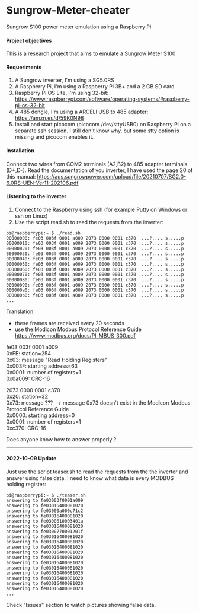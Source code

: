 # Sungrow-Meter-cheater
Sungrow S100 power meter emulation using a Raspberry Pi

#### Project objectives
This is a research project that aims to emulate a Sungrow Meter S100

#### Requeriments
1. A Sungrow inverter, I'm using a SG5.0RS
2. A Raspberry Pi, I'm using a Raspberry Pi 3B+ and a 2 GB SD card
3. Raspberry Pi OS Lite, I'm using 32-bit: https://www.raspberrypi.com/software/operating-systems/#raspberry-pi-os-32-bit
4. A 485 dongle, I'm using a ARCELI USB to 485 adapter: https://amzn.eu/d/59K0N9B
5. Install and start picocom (picocom /dev/sttyUSB0) on Raspberry Pi on a separate ssh session. I still don't know why, but some stty option is missing and picocom enables it.

#### Installation
Connect two wires from COM2 terminals (A2,B2) to 485 adapter terminals (D+,D-). Read the documentation of you inverter, I have used the page 20 of this manual:  https://aus.sungrowpower.com/upload/file/20210707/SG2.0-6.0RS-UEN-Ver11-202106.pdf

#### Listening to the inverter
1. Connect to the Raspberry using ssh (for example Putty on Windows or ssh on Linux) 
2. Use the script read.sh to read the requests from the inverter:
```
pi@raspberrypi:~ $ ./read.sh 
00000000: fe03 003f 0001 a009 2073 0000 0001 c370  ...?.... s.....p
00000010: fe03 003f 0001 a009 2073 0000 0001 c370  ...?.... s.....p
00000020: fe03 003f 0001 a009 2073 0000 0001 c370  ...?.... s.....p
00000030: fe03 003f 0001 a009 2073 0000 0001 c370  ...?.... s.....p
00000040: fe03 003f 0001 a009 2073 0000 0001 c370  ...?.... s.....p
00000050: fe03 003f 0001 a009 2073 0000 0001 c370  ...?.... s.....p
00000060: fe03 003f 0001 a009 2073 0000 0001 c370  ...?.... s.....p
00000070: fe03 003f 0001 a009 2073 0000 0001 c370  ...?.... s.....p
00000080: fe03 003f 0001 a009 2073 0000 0001 c370  ...?.... s.....p
00000090: fe03 003f 0001 a009 2073 0000 0001 c370  ...?.... s.....p
000000a0: fe03 003f 0001 a009 2073 0000 0001 c370  ...?.... s.....p
000000b0: fe03 003f 0001 a009 2073 0000 0001 c370  ...?.... s.....p
...
```
Translation:
- these frames are received every 20 seconds
- use the Modicon Modbus Protocol Reference Guide https://www.modbus.org/docs/PI_MBUS_300.pdf

fe03 003f 0001 a009<br>
0xFE: station=254<br>
0x03: message "Read Holding Registers"<br>
0x003F: starting address=63<br>
0x0001: number of registers=1<br>
0x0a009: CRC-16<br>

2073 0000 0001 c370<br>
0x20: station=32<br>
0x73: message ??? --> message 0x73 doesn't exist in the Modicon Modbus Protocol Reference Guide<br>
0x0000: starting address=0<br>
0x0001: number of registers=1<br>
0xc370: CRC-16<br>

Does anyone know how to answer properly ?

----------
#### 2022-10-09 Update
Just use the script teaser.sh to read the requests from the the inverter and answer using false data. I need to know what data is every MODBUS holding register:

```
pi@raspberrypi:~ $ ./teaser.sh 
answering to fe03003f0001a009
answering to fe03016400081020
answering to fe03000a000c71c2
answering to fe03016400081020
answering to fe0300610003401a
answering to fe03016400081020
answering to fe0300770001201f
answering to fe03016400081020
answering to fe03016400081020
answering to fe03016400081020
answering to fe03016400081020
answering to fe03016400081020
answering to fe03016400081020
answering to fe03016400081020
answering to fe03016400081020
answering to fe03016400081020
answering to fe03016400081020
answering to fe03016400081020
...
```

Check "Issues" section to watch pictures showing false data.
